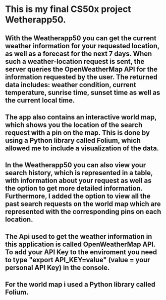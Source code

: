 # This is my final CS50x project Wetherapp50.
## With the Weatherapp50 you can get the current weather information for your requested location, as well as a forecast for the next 7 days. When such a weather-location request is sent, the server queries the OpenWeatherMap API for the information requested by the user. The returned data includes: weather condition, current temperature, sunrise time, sunset time as well as the current local time.
## The app also contains an interactive world map, which shows you the location of the search request with a pin on the map. This is done by using a Python library called Folium, which allowed me to include a visualization of the data.
## In the Weatherapp50 you can also view your search history, which is represented in a table, with information about your request as well as the option to get more detailed information. Furthermore, I added the option to view all the past search requests on the world map which are represented with the corresponding pins on each location.
## The Api used to get the weather information in this application is called OpenWeatherMap API. To add your API Key to the enviroment you need to type "export API_KEY=value" (value = your personal API Key) in the console.
## For the world map i used a Python library called Folium.
